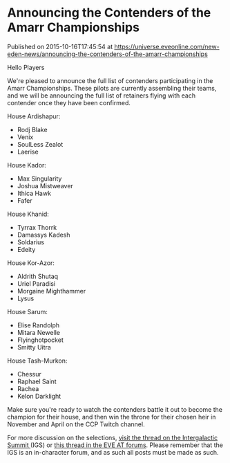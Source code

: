 # Announcing the Contenders of the Amarr Championships
Published on 2015-10-16T17:45:54 at https://universe.eveonline.com/new-eden-news/announcing-the-contenders-of-the-amarr-championships

Hello Players

We're pleased to announce the full list of contenders participating in the Amarr Championships. These pilots are currently assembling their teams, and we will be announcing the full list of retainers flying with each contender once they have been confirmed.

House Ardishapur:

  * Rodj Blake
  * Venix
  * SoulLess Zealot
  * Laerise



House Kador:

  * Max Singularity    
  * Joshua Mistweaver    
  * Ithica Hawk    
  * Fafer    



House Khanid:

  * Tyrrax Thorrk    
  * Damassys Kadesh    
  * Soldarius    
  * Edeity



House Kor-Azor:

  * Aldrith Shutaq    
  * Uriel Paradisi    
  * Morgaine Mighthammer    
  * Lysus    



House Sarum:

  * Elise Randolph
  * Mitara Newelle
  * Flyinghotpocket
  * Smitty Uitra    



House Tash-Murkon:

  * Chessur    
  * Raphael Saint    
  * Rachea    
  * Kelon Darklight  



Make sure you're ready to watch the contenders battle it out to become the champion for their house, and then win the throne for their chosen heir in November and April on the CCP Twitch channel.

For more discussion on the selections, [visit the thread on the Intergalactic Summit ](https://forums.eveonline.com/default.aspx?g=posts&m=6103754)(IGS) or [this thread in the EVE AT forums](https://forums.eveonline.com/default.aspx?g=posts&m=6103802#post6103802). Please remember that the IGS is an in-character forum, and as such all posts must be made as such.
